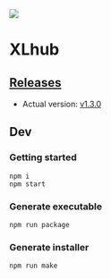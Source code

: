 <img src="https://media.discordapp.net/attachments/1016748027039457341/1019261290578989056/unknown.png"/>

# XLhub
## [Releases](https://github.com/roquef/XLhub/releases)
- Actual version: [v1.3.0](https://github.com/roquef/XLhub/releases/download/v1.1.0/XLhub-1.1.0.zip)

## Dev

### Getting started
```
npm i
npm start
```

### Generate executable
```
npm run package
```

### Generate installer
```
npm run make
```
